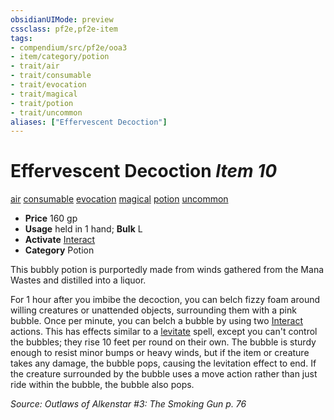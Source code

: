 ```yaml
---
obsidianUIMode: preview
cssclass: pf2e,pf2e-item
tags:
- compendium/src/pf2e/ooa3
- item/category/potion
- trait/air
- trait/consumable
- trait/evocation
- trait/magical
- trait/potion
- trait/uncommon
aliases: ["Effervescent Decoction"]
---
```

# Effervescent Decoction *Item 10*  
[air](../../../rules/traits/air.md)  [consumable](../../../rules/traits/consumable.md)  [evocation](../../../rules/traits/evocation.md)  [magical](../../../rules/traits/magical.md)  [potion](../../../rules/traits/potion.md)  [uncommon](../../../rules/traits/uncommon.md)  

- **Price** 160 gp
- **Usage** held in 1 hand; **Bulk** L
- **Activate** [Interact](../../../rules/actions/interact.md)
- **Category** Potion

This bubbly potion is purportedly made from winds gathered from the Mana Wastes and distilled into a liquor.

For 1 hour after you imbibe the decoction, you can belch fizzy foam around willing creatures or unattended objects, surrounding them with a pink bubble. Once per minute, you can belch a bubble by using two [Interact](../../../rules/actions/interact.md) actions. This has effects similar to a [levitate](../../spells/levitate.md) spell, except you can't control the bubbles; they rise 10 feet per round on their own. The bubble is sturdy enough to resist minor bumps or heavy winds, but if the item or creature takes any damage, the bubble pops, causing the levitation effect to end. If the creature surrounded by the bubble uses a move action rather than just ride within the bubble, the bubble also pops.

*Source: Outlaws of Alkenstar #3: The Smoking Gun p. 76*